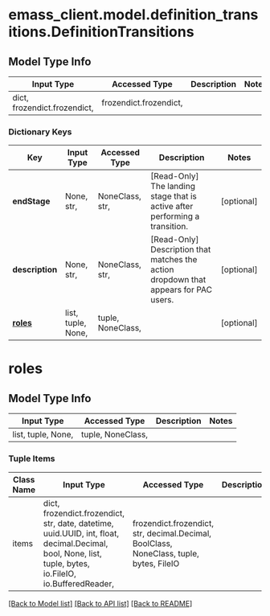 # emass_client.model.definition_transitions.DefinitionTransitions

## Model Type Info
Input Type | Accessed Type | Description | Notes
------------ | ------------- | ------------- | -------------
dict, frozendict.frozendict,  | frozendict.frozendict,  |  | 

### Dictionary Keys
Key | Input Type | Accessed Type | Description | Notes
------------ | ------------- | ------------- | ------------- | -------------
**endStage** | None, str,  | NoneClass, str,  | [Read-Only] The landing stage that is active after performing a transition. | [optional] 
**description** | None, str,  | NoneClass, str,  | [Read-Only] Description that matches the action dropdown that appears for PAC users. | [optional] 
**[roles](#roles)** | list, tuple, None,  | tuple, NoneClass,  |  | [optional] 

# roles

## Model Type Info
Input Type | Accessed Type | Description | Notes
------------ | ------------- | ------------- | -------------
list, tuple, None,  | tuple, NoneClass,  |  | 

### Tuple Items
Class Name | Input Type | Accessed Type | Description | Notes
------------- | ------------- | ------------- | ------------- | -------------
items | dict, frozendict.frozendict, str, date, datetime, uuid.UUID, int, float, decimal.Decimal, bool, None, list, tuple, bytes, io.FileIO, io.BufferedReader,  | frozendict.frozendict, str, decimal.Decimal, BoolClass, NoneClass, tuple, bytes, FileIO |  | 

[[Back to Model list]](../../README.md#documentation-for-models) [[Back to API list]](../../README.md#documentation-for-api-endpoints) [[Back to README]](../../README.md)

